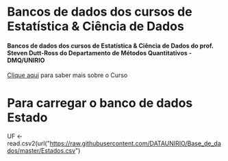 # Bancos de dados dos cursos de Estatística & Ciência de Dados

#### Bancos de dados dos cursos de Estatística & Ciência de Dados do prof. Steven Dutt-Ross do Departamento de Métodos Quantitativos - DMQ/UNIRIO

[Clique aqui](https://dataunirio.github.io/aulauniriov2/) para saber mais sobre o Curso

# Para carregar o banco de dados Estado
UF <- read.csv2(url("https://raw.githubusercontent.com/DATAUNIRIO/Base_de_dados/master/Estados.csv")
